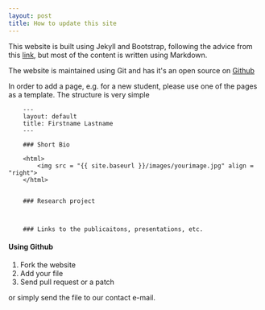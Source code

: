 ```yaml
---
layout: post
title: How to update this site
---
```


This website is built using Jekyll and Bootstrap, following the advice from this [link](http://code.tutsplus.com/articles/building-static-sites-with-jekyll--net-22211), but most of the content is written using Markdown.

The website is maintained using Git and has it's an open source on [Github](http://turbulencelab.github.io)


In order to add a page, e.g. for a new student, please use one of the pages as a template. The structure is very simple


		---
		layout: default
		title: Firstname Lastname
		---

		### Short Bio

		<html>
			<img src = "{{ site.baseurl }}/images/yourimage.jpg" align = "right">
		</html>


		### Research project



		### Links to the publicaitons, presentations, etc.  




#### Using Github

1. Fork the website
2. Add your file
3. Send pull request or a patch

or simply send the file to our contact e-mail.
